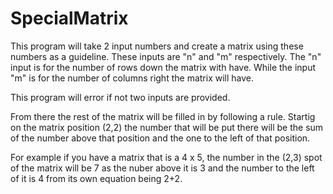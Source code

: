 # SpecialMatrix

This program will take 2 input numbers and create a matrix using these numbers as a guideline. These inputs are "n" and "m" respectively. The "n" input is for the number of rows down the matrix with have. While the input "m" is for the number of columns right the matrix will have.

This program will error if not two inputs are provided.

From there the rest of the matrix will be filled in by following a rule. Startig on the matrix position (2,2) the number that will be put there will be the sum of the number above that position and the one to the left of that position. 

For example if you have a matrix that is a 4 x 5, the number in the (2,3) spot of the matrix will be 7 as the nuber above it is 3 and the number to the left of it is 4 from its own equation being 2+2.
